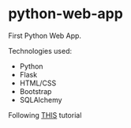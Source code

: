 # python-web-app
First Python Web App.

Technologies used:
- Python
- Flask
- HTML/CSS
- Bootstrap
- SQLAlchemy


Following [THIS](https://www.youtube.com/watch?v=yBDHkveJUf4&ab_channel=freeCodeCamp.org) tutorial
